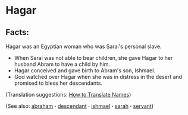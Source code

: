 # Hagar #

## Facts: ##

Hagar was an Egyptian woman who was Sarai's personal slave.

* When Sarai was not able to bear children, she gave Hagar to her husband Abram to have a child by him.
* Hagar conceived and gave birth to Abram's son, Ishmael.
* God watched over Hagar when she was in distress in the desert and promised to bless her descendants.

(Translation suggestions: [How to Translate Names](https://git.door43.org/Door43/en-ta-translate-vol1/src/master/content/translate_names.md))

(See also: [abraham](../other/abraham.md) **·** [descendant](../other/descendant.md) **·** [ishmael](../other/ishmael.md) **·** [sarah](../other/sarah.md) **·** [servant](../other/servant.md))

## 
